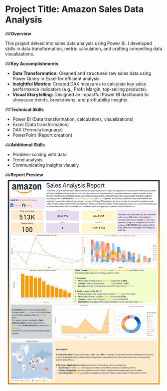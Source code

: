# Project Title: Amazon Sales Data Analysis

##**Overview**

This project delved into sales data analysis using Power BI. I developed skills in data transformation, metric calculation, and crafting compelling data visualizations.

##**Key Accomplishments**
* **Data Transformation:** Cleaned and structured raw sales data using Power Query in Excel for efficient analysis.
* **Insightful Metrics:**  Created DAX measures to calculate key sales performance indicators (e.g., Profit Margin, top-selling products).
* **Visual Storytelling:** Designed an impactful Power BI dashboard to showcase trends, breakdowns, and profitability insights. 

##**Technical Skills**
* Power BI (Data transformation, calculations, visualizations)
* Excel (Data transformation)
* DAX (Formula language)
* PowerPoint (Report creation)

##**Additional Skills**
* Problem-solving with data
* Trend analysis
* Communicating insights visually

##**Report Preview**
![Final Report](/images/Report.jpg)
